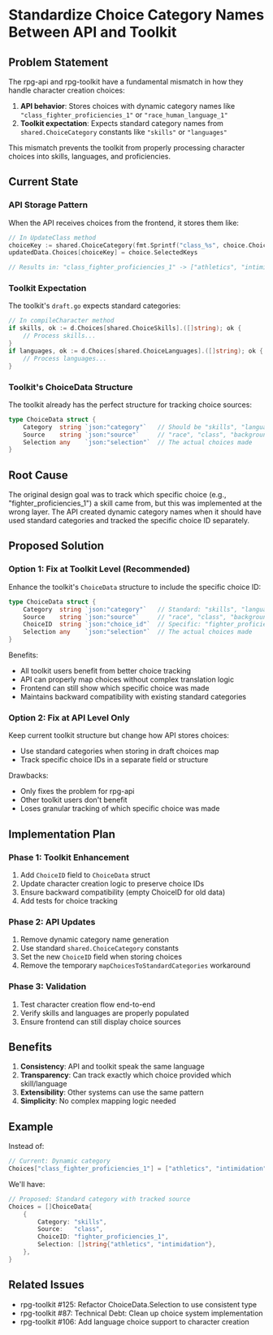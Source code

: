 # Standardize Choice Category Names Between API and Toolkit

## Problem Statement

The rpg-api and rpg-toolkit have a fundamental mismatch in how they handle character creation choices:

1. **API behavior**: Stores choices with dynamic category names like `"class_fighter_proficiencies_1"` or `"race_human_language_1"`
2. **Toolkit expectation**: Expects standard category names from `shared.ChoiceCategory` constants like `"skills"` or `"languages"`

This mismatch prevents the toolkit from properly processing character choices into skills, languages, and proficiencies.

## Current State

### API Storage Pattern
When the API receives choices from the frontend, it stores them like:
```go
// In UpdateClass method
choiceKey := shared.ChoiceCategory(fmt.Sprintf("class_%s", choice.ChoiceID))
updatedData.Choices[choiceKey] = choice.SelectedKeys

// Results in: "class_fighter_proficiencies_1" -> ["athletics", "intimidation"]
```

### Toolkit Expectation
The toolkit's `draft.go` expects standard categories:
```go
// In compileCharacter method
if skills, ok := d.Choices[shared.ChoiceSkills].([]string); ok {
    // Process skills...
}
if languages, ok := d.Choices[shared.ChoiceLanguages].([]string); ok {
    // Process languages...
}
```

### Toolkit's ChoiceData Structure
The toolkit already has the perfect structure for tracking choice sources:
```go
type ChoiceData struct {
    Category  string `json:"category"`   // Should be "skills", "languages", etc.
    Source    string `json:"source"`     // "race", "class", "background"
    Selection any    `json:"selection"`  // The actual choices made
}
```

## Root Cause

The original design goal was to track which specific choice (e.g., "fighter_proficiencies_1") a skill came from, but this was implemented at the wrong layer. The API created dynamic category names when it should have used standard categories and tracked the specific choice ID separately.

## Proposed Solution

### Option 1: Fix at Toolkit Level (Recommended)

Enhance the toolkit's `ChoiceData` structure to include the specific choice ID:

```go
type ChoiceData struct {
    Category  string `json:"category"`   // Standard: "skills", "languages", etc.
    Source    string `json:"source"`     // "race", "class", "background"
    ChoiceID  string `json:"choice_id"`  // Specific: "fighter_proficiencies_1"
    Selection any    `json:"selection"`  // The actual choices made
}
```

Benefits:
- All toolkit users benefit from better choice tracking
- API can properly map choices without complex translation logic
- Frontend can still show which specific choice was made
- Maintains backward compatibility with existing standard categories

### Option 2: Fix at API Level Only

Keep current toolkit structure but change how API stores choices:
- Use standard categories when storing in draft choices map
- Track specific choice IDs in a separate field or structure

Drawbacks:
- Only fixes the problem for rpg-api
- Other toolkit users don't benefit
- Loses granular tracking of which specific choice was made

## Implementation Plan

### Phase 1: Toolkit Enhancement
1. Add `ChoiceID` field to `ChoiceData` struct
2. Update character creation logic to preserve choice IDs
3. Ensure backward compatibility (empty ChoiceID for old data)
4. Add tests for choice tracking

### Phase 2: API Updates
1. Remove dynamic category name generation
2. Use standard `shared.ChoiceCategory` constants
3. Set the new `ChoiceID` field when storing choices
4. Remove the temporary `mapChoicesToStandardCategories` workaround

### Phase 3: Validation
1. Test character creation flow end-to-end
2. Verify skills and languages are properly populated
3. Ensure frontend can still display choice sources

## Benefits

1. **Consistency**: API and toolkit speak the same language
2. **Transparency**: Can track exactly which choice provided which skill/language
3. **Extensibility**: Other systems can use the same pattern
4. **Simplicity**: No complex mapping logic needed

## Example

Instead of:
```go
// Current: Dynamic category
Choices["class_fighter_proficiencies_1"] = ["athletics", "intimidation"]
```

We'll have:
```go
// Proposed: Standard category with tracked source
Choices = []ChoiceData{
    {
        Category: "skills",
        Source:   "class",
        ChoiceID: "fighter_proficiencies_1",
        Selection: []string{"athletics", "intimidation"},
    },
}
```

## Related Issues

- rpg-toolkit #125: Refactor ChoiceData.Selection to use consistent type
- rpg-toolkit #87: Technical Debt: Clean up choice system implementation
- rpg-toolkit #106: Add language choice support to character creation